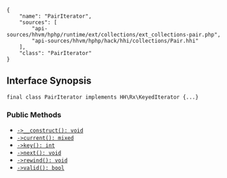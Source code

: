 ``` yamlmeta
{
    "name": "PairIterator",
    "sources": [
        "api-sources/hhvm/hphp/runtime/ext/collections/ext_collections-pair.php",
        "api-sources/hhvm/hphp/hack/hhi/collections/Pair.hhi"
    ],
    "class": "PairIterator"
}
```




## Interface Synopsis




``` Hack
final class PairIterator implements HH\Rx\KeyedIterator {...}
```




### Public Methods




+ [` ->__construct(): void `](</hack/reference/class/PairIterator/__construct/>)
+ [` ->current(): mixed `](</hack/reference/class/PairIterator/current/>)
+ [` ->key(): int `](</hack/reference/class/PairIterator/key/>)
+ [` ->next(): void `](</hack/reference/class/PairIterator/next/>)
+ [` ->rewind(): void `](</hack/reference/class/PairIterator/rewind/>)
+ [` ->valid(): bool `](</hack/reference/class/PairIterator/valid/>)
<!-- HHAPIDOC -->
